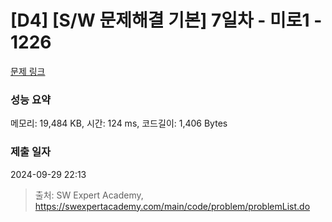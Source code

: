 # [D4] [S/W 문제해결 기본] 7일차 - 미로1 - 1226 

[문제 링크](https://swexpertacademy.com/main/code/problem/problemDetail.do?contestProbId=AV14vXUqAGMCFAYD) 

### 성능 요약

메모리: 19,484 KB, 시간: 124 ms, 코드길이: 1,406 Bytes

### 제출 일자

2024-09-29 22:13



> 출처: SW Expert Academy, https://swexpertacademy.com/main/code/problem/problemList.do